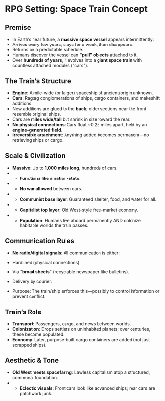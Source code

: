# RPG Setting: Space Train Concept


  

## Premise

-   In Earth’s near future, a **massive space vessel** appears intermittently:
-   Arrives every few years, stays for a week, then disappears.
-   Returns on a predictable schedule.
-   Humans discover the vessel can **"pull" objects** attached to it.
-   Over **hundreds of years**, it evolves into a **giant space train** with countless attached modules ("cars").

  

## The Train’s Structure

-   **Engine**: A mile-wide (or larger) spaceship of ancient/origin unknown.
-   **Cars**:  Ragtag conglomerations of ships, cargo containers, and makeshift additions.
-   New additions are glued to the **back**; older sections near the front resemble original ships.
-   Cars are **miles wide/tall** but shrink in size toward the rear.
-   **No physical connections**: Cars float ~0.25 miles apart, held by an **engine-generated field**.
-   **Irreversible attachment**: Anything added becomes permanent—no retrieving ships or cargo.

  

## Scale & Civilization

-   **Massive**: Up to **1,000 miles long**, hundreds of cars.
-   - **Functions like a nation-state**:
-   - **No war allowed** between cars.
-   - **Communist base layer**: Guaranteed shelter, food, and water for all.
-   - **Capitalist top layer**: Old West-style free-market economy.
-   - **Population**: Humans live aboard permanently AND colonize habitable worlds the train passes.

  

## Communication Rules

 -   **No radio/digital signals**: All communication is either:

 -   Hardlined (physical connections).
 
 -   Via "**broad sheets**" (recyclable newspaper-like bulletins).

 - Delivery by courier.

-   Purpose: The train/ship enforces this—possibly to control information or prevent conflict.

  

## Train’s Role

-   **Transport**: Passengers, cargo, and news between worlds.
-   **Colonization**: Drops settlers on uninhabited planets; over centuries, these become populated.
-   **Economy**: Later, purpose-built cargo containers are added (not just scrapped ships).

  

## Aesthetic & Tone

-   **Old West meets spacefaring**: Lawless capitalism atop a structured, communal foundation.
-   - **Eclectic visuals**: Front cars look like advanced ships; rear cars are patchwork junk.

  
<!--stackedit_data:
eyJoaXN0b3J5IjpbMTk0NzE4NjI3LC0xNTI1NjQzNDQ4XX0=
-->

